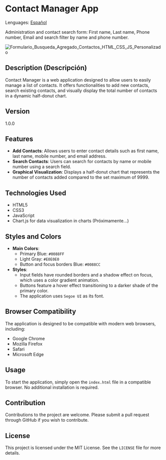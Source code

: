 # Contact Manager App
Lenguages: [Español](./README_ES.md)

Administration and contact search form:
First name, Last name, Phone number, Email and search filter by name and phone number.

![Formulario_Busqueda_Agregado_Contactos_HTML_CSS_JS_Personalizado](https://github.com/RubenGamezTorrijos/AgendaContactos/assets/19588354/8e1ec341-01dc-4204-8b50-0e321d5f7252)

## Description (Descripción)
Contact Manager is a web application designed to allow users to easily manage a list of contacts. It offers functionalities to add new contacts, search existing contacts, and visually display the total number of contacts in a dynamic half-donut chart.

## Version
1.0.0

## Features
- **Add Contacts**: Allows users to enter contact details such as first name, last name, mobile number, and email address.
- **Search Contacts**: Users can search for contacts by name or mobile number using a search field.
- **Graphical Visualization**: Displays a half-donut chart that represents the number of contacts added compared to the set maximum of 9999.

## Technologies Used
- HTML5
- CSS3
- JavaScript
- Chart.js for data visualization in charts (Próximamente...)

## Styles and Colors
- **Main Colors**:
  - Primary Blue: `#0088FF`
  - Light Gray: `#E0E0E0`
  - Button and focus borders Blue: `#0088CC`
- **Styles**:
  - Input fields have rounded borders and a shadow effect on focus, which uses a color gradient animation.
  - Buttons feature a hover effect transitioning to a darker shade of the primary color.
  - The application uses `Segoe UI` as its font.

## Browser Compatibility
The application is designed to be compatible with modern web browsers, including:
- Google Chrome
- Mozilla Firefox
- Safari
- Microsoft Edge

## Usage
To start the application, simply open the `index.html` file in a compatible browser. No additional installation is required.

## Contribution
Contributions to the project are welcome. Please submit a pull request through GitHub if you wish to contribute.

## License
This project is licensed under the MIT License. See the `LICENSE` file for more details.
